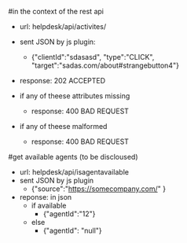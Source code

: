 #in the context of the rest api 
 - url: helpdesk/api/activites/
 - sent JSON by js plugin:
   - {"clientId":"sdasasd", "type":"CLICK", "target":"sadas.com/about#strangebutton4"}
 - response: 202 ACCEPTED
 
 - if any of theese attributes missing
    - response: 400 BAD REQUEST
 
 - if any of theese malformed
    - response: 400 BAD REQUEST
 
 

#get available agents (to be discloused)
 - url: helpdesk/api/isagentavailable
 - sent JSON by js plugin
     - {"source":"https://somecompany.com/" }
 - reponse: in json
 	 - if available
       - {"agentId":"12"}
     - else
       - {"agentId": "null"}  